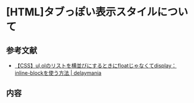 # [HTML]タブっぽい表示スタイルについて
## 参考文献
- [【CSS】ul,olのリストを横並びにするときにfloatじゃなくてdisplay：inline-blockを使う方法 | delaymania](https://delaymania.com/201404/web/list-inline-block/)


## 内容

